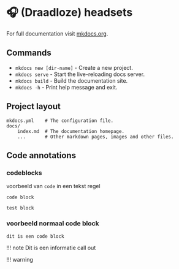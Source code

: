 # :headphones: (Draadloze) headsets

For full documentation visit [mkdocs.org](https://www.mkdocs.org).

## Commands

* `mkdocs new [dir-name]` - Create a new project.
* `mkdocs serve` - Start the live-reloading docs server.
* `mkdocs build` - Build the documentation site.
* `mkdocs -h` - Print help message and exit.

## Project layout

    mkdocs.yml    # The configuration file.
    docs/
        index.md  # The documentation homepage.
        ...       # Other markdown pages, images and other files.


## Code annotations

### codeblocks

voorbeeld van `code` in een tekst regel

```title="test code block"
code block
```
    
    test block

### voorbeeld normaal code block

    dit is een code block


!!! note
    Dit is een informatie call out

!!! warning